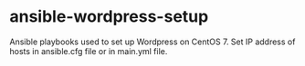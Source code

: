 # ansible-wordpress-setup
Ansible playbooks used to set up Wordpress on CentOS 7. Set IP address of hosts in ansible.cfg file or in main.yml file.
